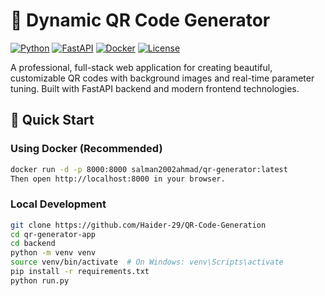 # 🎨 Dynamic QR Code Generator

[![Python](https://img.shields.io/badge/Python-3.8+-blue.svg)](https://www.python.org/downloads/)
[![FastAPI](https://img.shields.io/badge/FastAPI-0.104.1-009688.svg)](https://fastapi.tiangolo.com/)
[![Docker](https://img.shields.io/badge/Docker-Ready-2496ED.svg)](https://hub.docker.com/r/salman2002ahmad/qr-generator)
[![License](https://img.shields.io/badge/License-MIT-yellow.svg)](LICENSE)

A professional, full-stack web application for creating beautiful, customizable QR codes with background images and real-time parameter tuning. Built with FastAPI backend and modern frontend technologies.

## 🚀 Quick Start

### Using Docker (Recommended)
```bash
docker run -d -p 8000:8000 salman2002ahmad/qr-generator:latest
Then open http://localhost:8000 in your browser.
```

### Local Development
```bash
git clone https://github.com/Haider-29/QR-Code-Generation
cd qr-generator-app
cd backend
python -m venv venv
source venv/bin/activate  # On Windows: venv\Scripts\activate
pip install -r requirements.txt
python run.py
```
